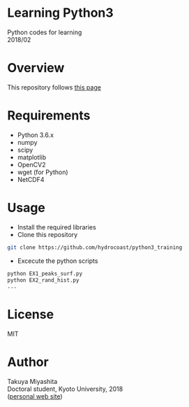 # Learning Python3
Python codes for learning   
2018/02   

# Overview
This repository follows [this page](https://hydrocoast.jp/index.php?Python)

# Requirements
- Python 3.6.x
- numpy
- scipy
- matplotlib
- OpenCV2
- wget (for Python)
- NetCDF4

# Usage
- Install the required libraries
- Clone this repository
```bash
git clone https://github.com/hydrocoast/python3_training
```
- Excecute the python scripts
```bash
python EX1_peaks_surf.py
python EX2_rand_hist.py
...
```

# License
MIT  

# Author
Takuya Miyashita   
Doctoral student, Kyoto University, 2018   
([personal web site](https://hydrocoast.jp)) 
